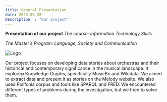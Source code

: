 ```yaml
---
title: General Presentation
date: 2023-06-28
Description  : "Our project"
---
```


**Presentation of our project**
*The course: Information Technology Skills*

*The Master’s Program: Language, Society and Communication*

![Logo](https://getlogo.net/wp-content/uploads/2020/08/alma-mater-studiorum-universita-di-bologna-logo-vector.png)

Our project focuses on developing data stories about orchestras and their historical and contemporary significance in the musical landscape. It exploreы Knowledge Graphs, specifically MusicBo and Wikidata. We aimed to extract data and present it as stories on the Melody website. We also used Polifonia corpus and tools like SPARQL and FRED. We encountered different types of problems during the investigation, but we tried to solve them.

